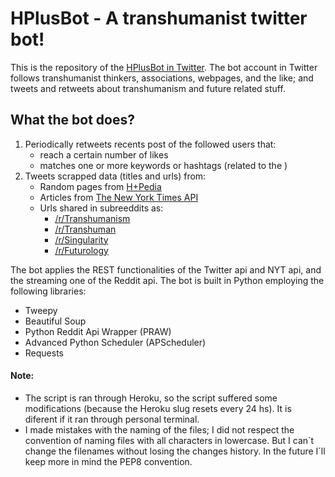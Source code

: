 # HPlusBot - A transhumanist twitter bot!

This is the repository of the [HPlusBot in Twitter](https://twitter.com/HplusBot).
The bot account in Twitter follows transhumanist thinkers, associations, webpages, and the like; and tweets and retweets 
about transhumanism and future related stuff.

## What the bot does?

1. Periodically retweets recents post of the followed users that:
    - reach a certain number of likes
    - matches one or more keywords or hashtags (related to the )
2. Tweets scrapped data (titles and urls) from:
    - Random pages from [H+Pedia](https://hpluspedia.org/)
    - Articles from [The New York Times API](https://developer.nytimes.com/)
    - Urls shared in subreeddits as:
        - [/r/Transhumanism](https://www.reddit.com/r/transhumanism/)
        - [/r/Transhuman](https://www.reddit.com/r/transhuman/)
        - [/r/Singularity](https://www.reddit.com/r/singularity/)
        - [/r/Futurology](https://www.reddit.com/r/futurology/)

The bot applies the REST functionalities of the Twitter api and NYT api, and the streaming one of the Reddit api.
The bot is built in Python employing the following libraries:
  - Tweepy
  - Beautiful Soup
  - Python Reddit Api Wrapper (PRAW)
  - Advanced Python Scheduler (APScheduler)
  - Requests
  
 #### Note:
 
 - The script is ran through Heroku, so the script suffered some modifications (because the Heroku slug resets every 24 hs). 
 It is diferent if it ran through personal terminal.
 - I made mistakes with the naming of the files; I did not respect the convention of naming files with all characters in
 lowercase. But I can´t change the filenames without losing the changes history. In the future I´ll keep more in mind 
 the PEP8 convention.
